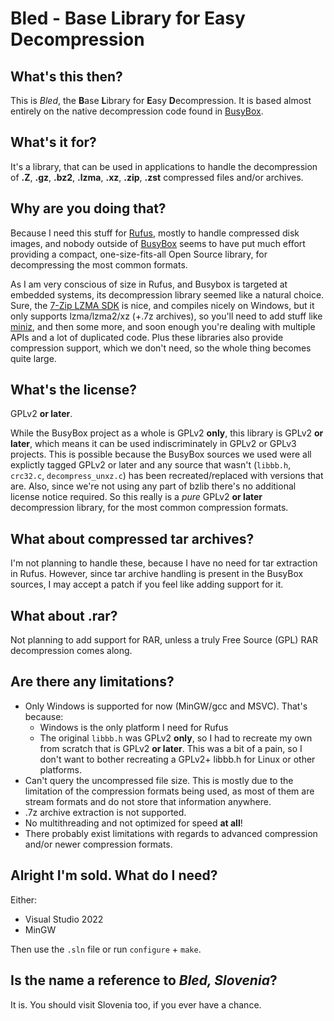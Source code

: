 Bled - Base Library for Easy Decompression
=============================================

## What's this then?

This is _Bled_, the <b>B</b>ase <b>L</b>ibrary for <b>E</b>asy <b>D</b>ecompression. It
is based almost entirely on the native decompression code found in [BusyBox](http://www.busybox.net/).

## What's it for?

It's a library, that can be used in applications to handle the decompression of
__.Z__, __.gz__, __.bz2__, __.lzma__, __.xz__, __.zip__, __.zst__ compressed files and/or
archives.

## Why are you doing that?

Because I need this stuff for [Rufus](http://rufus.akeo.ie), mostly to handle compressed
disk images, and nobody outside of [BusyBox](http://www.busybox.net/) seems to have put
much effort providing a compact, one-size-fits-all Open Source library, for decompressing
the most common formats.

As I am very conscious of size in Rufus, and Busybox is targeted at embedded systems,
its decompression library seemed like a natural choice. Sure, the [7-Zip LZMA SDK](http://www.7-zip.org/sdk.html)
is nice, and compiles nicely on Windows, but it only supports lzma/lzma2/xz (+.7z archives),
so you'll need to add stuff like [miniz](https://code.google.com/p/miniz/), and then some
more, and soon enough you're dealing with multiple APIs and a lot of duplicated code.
Plus these libraries also provide compression support, which we don't need, so the whole
thing becomes quite large.

## What's the license?

GPLv2 __or later__.

While the BusyBox project as a whole is GPLv2 __only__, this library is GPLv2
__or later__, which means it can be used indiscriminately in GPLv2 or GPLv3 projects.
This is possible because the BusyBox sources we used were all explictly tagged GPLv2 or
later and any source that wasn't (`libbb.h`, `crc32.c`, `decompress_unxz.c`) has been
recreated/replaced with versions that are. Also, since we're not using any part of bzlib
there's no additional license notice required. So this really is a _pure_ GPLv2
__or later__ decompression library, for the most common compression formats.

## What about compressed tar archives?

I'm not planning to handle these, because I have no need for tar extraction in Rufus.
However, since tar archive handling is present in the BusyBox sources, I may accept a
patch if you feel like adding support for it.

## What about .rar?

Not planning to add support for RAR, unless a truly Free Source (GPL) RAR decompression
comes along.

## Are there any limitations?

* Only Windows is supported for now (MinGW/gcc and MSVC). That's because:
  * Windows is the only platform I need for Rufus
  * The original `libbb.h` was GPLv2 __only__, so I had to recreate my own from scratch
    that is GPLv2 __or later__. This was a bit of a pain, so I don't want to bother
    recreating a GPLv2+ libbb.h for Linux or other platforms.
* Can't query the uncompressed file size. This is mostly due to the limitation of the
  compression formats being used, as most of them are stream formats and do not store
  that information anywhere.
* .7z archive extraction is not supported.
* No multithreading and not optimized for speed __at all__!
* There probably exist limitations with regards to advanced compression and/or newer
  compression formats.

## Alright I'm sold. What do I need?

Either:

* Visual Studio 2022
* MinGW

Then use the `.sln` file or run `configure` + `make`.

## Is the name a reference to _Bled, Slovenia_?

It is. You should visit Slovenia too, if you ever have a chance.
